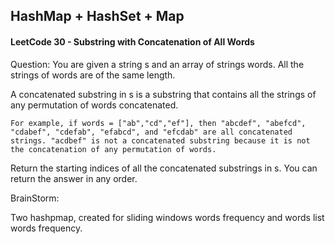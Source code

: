 ## HashMap + HashSet + Map

#### LeetCode 30 - Substring with Concatenation of All Words


Question: You are given a string s and an array of strings words. All the strings of words are of the same length.

A concatenated substring in s is a substring that contains all the strings of any permutation of words concatenated.

    For example, if words = ["ab","cd","ef"], then "abcdef", "abefcd", "cdabef", "cdefab", "efabcd", and "efcdab" are all concatenated strings. "acdbef" is not a concatenated substring because it is not the concatenation of any permutation of words.

Return the starting indices of all the concatenated substrings in s. You can return the answer in any order.

BrainStorm:

Two hashpmap, created for sliding windows words frequency and words list words frequency.

